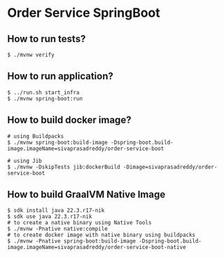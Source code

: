 # Order Service SpringBoot

## How to run tests?
```shell
$ ./mvnw verify
```

## How to run application?
```shell
$ ../run.sh start_infra
$ ./mvnw spring-boot:run
```

## How to build docker image?
```shell
# using Buildpacks
$ ./mvnw spring-boot:build-image -Dspring-boot.build-image.imageName=sivaprasadreddy/order-service-boot

# using Jib
$ ./mvnw -DskipTests jib:dockerBuild -Dimage=sivaprasadreddy/order-service-boot
```

## How to build GraalVM Native Image
```shell
$ sdk install java 22.3.r17-nik
$ sdk use java 22.3.r17-nik
# to create a native binary using Native Tools
$ ./mvnw -Pnative native:compile
# to create docker image with native binary using buildpacks
$ ./mvnw -Pnative spring-boot:build-image -Dspring-boot.build-image.imageName=sivaprasadreddy/order-service-boot-native
```
